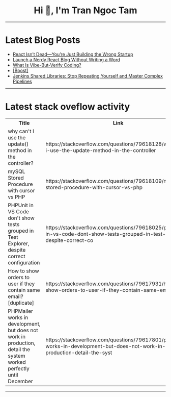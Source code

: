 <h1 align="center">Hi 👋, I'm Tran Ngoc Tam</h1>

---

# Latest Blog Posts 
<!-- BLOG-POST-LIST:START -->
- [React Isn’t Dead—You’re Just Building the Wrong Startup](https://dev.to/dev-resources/react-isnt-dead-youre-just-building-the-wrong-startup-4lfo)
- [Launch a Nerdy React Blog Without Writing a Word](https://dev.to/0x8h_site/launch-a-nerdy-react-blog-without-writing-a-word-26h)
- [What Is Vibe-But-Verify Coding?](https://dev.to/bagelbomb/what-is-vibe-but-verify-coding-cbk)
- [[Boost]](https://dev.to/rakeshv675/-2mi8)
- [Jenkins Shared Libraries: Stop Repeating Yourself and Master Complex Pipelines](https://dev.to/alex_aslam/jenkins-shared-libraries-stop-repeating-yourself-and-master-complex-pipelines-11if)
<!-- BLOG-POST-LIST:END -->

---

# Latest stack oveflow activity
<table>
  <tr><th>Title</th><th>Link</th></tr>
  <!-- STACKOVERFLOW:START --><tr><td>why can&#39;t I use the update&lpar;&rpar; method in the controller?</td><td>https://stackoverflow.com/questions/79618128/why-cant-i-use-the-update-method-in-the-controller</td></tr><tr><td>mySQL Stored Procedure with cursor vs PHP</td><td>https://stackoverflow.com/questions/79618109/mysql-stored-procedure-with-cursor-vs-php</td></tr><tr><td>PHPUnit in VS Code don&#39;t show tests grouped in Test Explorer, despite correct configuration</td><td>https://stackoverflow.com/questions/79618025/phpunit-in-vs-code-dont-show-tests-grouped-in-test-explorer-despite-correct-co</td></tr><tr><td>How to show orders to user if they contain same email? [duplicate]</td><td>https://stackoverflow.com/questions/79617931/how-to-show-orders-to-user-if-they-contain-same-email</td></tr><tr><td>PHPMailer works in development, but does not work in production, detail the system worked perfectly until December</td><td>https://stackoverflow.com/questions/79617801/phpmailer-works-in-development-but-does-not-work-in-production-detail-the-syst</td></tr><!-- STACKOVERFLOW:END -->
</table>

---


